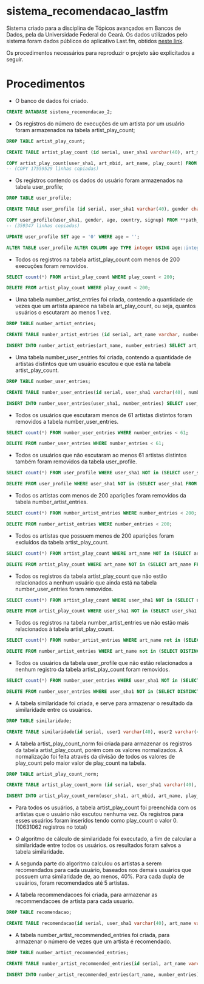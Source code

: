 # sistema_recomendacao_lastfm
Sistema criado para a disciplina de Tópicos avançados em Bancos de Dados, pela da Universidade Federal do Ceará.
Os dados utilizados pelo sistema foram dados públicos do aplicativo Last.fm, obtidos [neste link](http://www.dtic.upf.edu/~ocelma/MusicRecommendationDataset/index.html).

Os procedimentos necessários para reproduzir o projeto são explicitados a seguir.

# Procedimentos

- O banco de dados foi criado.

```SQL
CREATE DATABASE sistema_recomendacao_2;
```

- Os registros do número de execuções de um artista por um usuário foram armazenados na tabela artist_play_count;

```SQL
DROP TABLE artist_play_count;

CREATE TABLE artist_play_count (id serial, user_sha1 varchar(40), art_mbid varchar(40), art_name varchar, play_count int, PRIMARY KEY(id));

COPY artist_play_count(user_sha1, art_mbid, art_name, play_count) FROM **path_of_the_TSV_file** DELIMITER E'\t';
-- (COPY 17559529 linhas copiadas)
```
  
- Os registros contendo os dados do usuário foram armazenados na tabela user_profile;

```SQL
DROP TABLE user_profile;

CREATE TABLE user_profile (id serial, user_sha1 varchar(40), gender char(1), age char(5), country varchar(50), signup date);

COPY user_profile(user_sha1, gender, age, country, signup) FROM **path_of_the_TSV_file** DELIMITER E'\t';
-- (359347 linhas copiadas)

UPDATE user_profile SET age = '0' WHERE age = '';	

ALTER TABLE user_profile ALTER COLUMN age TYPE integer USING age::integer;
```

- Todos os registros na tabela artist_play_count com menos de 200 execuções foram removidos.

```SQL
SELECT count(*) FROM artist_play_count WHERE play_count < 200;

DELETE FROM artist_play_count WHERE play_count < 200;	
```

- Uma tabela number_artist_entries foi criada, contendo a quantidade de vezes que um artista aparece na tabela art_play_count, ou seja, quantos usuários o escutaram ao menos 1 vez.

```SQL
DROP TABLE number_artist_entries;

CREATE TABLE number_artist_entries (id serial, art_name varchar, number_entries int, PRIMARY KEY(id));

INSERT INTO number_artist_entries(art_name, number_entries) SELECT art_name, count(art_name) from artist_play_count GROUP BY art_name;
```

- Uma tabela number_user_entries foi criada, contendo a quantidade de artistas distintos que um usuário escutou e que está na tabela artist_play_count.

```SQL
DROP TABLE number_user_entries;

CREATE TABLE number_user_entries(id serial, user_sha1 varchar(40), number_entries int, PRIMARY KEY (id));

INSERT INTO number_user_entries(user_sha1, number_entries) SELECT user_sha1, count(user_sha1) FROM artist_play_count GROUP BY user_sha1;
```

- Todos os usuários que escutaram menos de 61 artistas distintos foram removidos a tabela number_user_entries.
	
```SQL	
SELECT count(*) FROM number_user_entries WHERE number_entries < 61;

DELETE FROM number_user_entries WHERE number_entries < 61;
```

- Todos os usuários que não escutaram ao menos 61 artistas distintos também foram removidos da tabela user_profile.

```SQL
SELECT count(*) FROM user_profile WHERE user_sha1 NOT in (SELECT user_sha1 FROM number_user_entries);

DELETE FROM user_profile WHERE user_sha1 NOT in (SELECT user_sha1 FROM number_user_entries);
```

- Todos os artistas com menos de 200 aparições foram removidos da tabela number_artist_entries.
	
```SQL	
SELECT count(*) FROM number_artist_entries WHERE number_entries < 200;

DELETE FROM number_artist_entries WHERE number_entries < 200;
```

- Todos os artistas que possuem menos de 200 aparições foram excluídos da tabela artist_play_count.
	
```SQL	
SELECT count(*) FROM artist_play_count WHERE art_name NOT in (SELECT art_name FROM number_artist_entries);

DELETE FROM artist_play_count WHERE art_name NOT in (SELECT art_name FROM number_artist_entries);
```

-  Todos os registros da tabela artist_play_count que não estão relacionados a nenhum usuário que ainda está na tabela number_user_entries foram removidos.

```SQL
SELECT count(*) FROM artist_play_count WHERE user_sha1 NOT in (SELECT user_sha1 FROM number_user_entries);

DELETE FROM artist_play_count WHERE user_sha1 NOT in (SELECT user_sha1 FROM number_user_entries);
```

- Todos os registros na tabela number_artist_entries ue não estão mais relacionados à tabela artist_play_count.
	
```SQL	
SELECT count(*) FROM number_artist_entries WHERE art_name not in (SELECT DISTINCT art_name FROM artist_play_count);

DELETE FROM number_artist_entries WHERE art_name not in (SELECT DISTINCT art_name FROM artist_play_count);
```

- Todos os usuários da tabela user_profile que não estão relacionados a nenhum registro da tabela artist_play_count foram removidos.
	
```SQL
SELECT count(*) FROM number_user_entries WHERE user_sha1 NOT in (SELECT DISTINCT user_sha1 FROM artist_play_count);

DELETE FROM number_user_entries WHERE user_sha1 NOT in (SELECT DISTINCT user_sha1 FROM artist_play_count);
```

- A tabela similaridade foi criada, e serve para armazenar o resultado da similaridade entre os usuários.

```SQL
DROP TABLE similaridade;

CREATE TABLE similaridade(id serial, user1 varchar(40), user2 varchar(40), similaridade double precision, PRIMARY KEY(id));
```

- A tabela artist_play_count_norm foi criada para armazenar os registros da tabela artist_play_count, porém com os valores normalizados. A normalização foi feita através da divisão de todos os valores de play_count pelo maior valor de play_count na tabela. 

```SQL
DROP TABLE artist_play_count_norm;

CREATE TABLE artist_play_count_norm (id serial, user_sha1 varchar(40), art_mbid varchar(40), art_name varchar, play_count double precision, primary key(id));

INSERT INTO artist_play_count_norm(user_sha1, art_mbid, art_name, play_count) SELECT user_sha1, art_mbid, art_name, CAST(play_count AS double precision) / (SELECT max(play_count) FROM artist_play_count) FROM artist_play_count;
```

- Para todos os usuários, a tabela artist_play_count foi preenchida com os artistas que o usuário não escutou nenhuma vez. Os registros para esses usuários foram inseridos tendo como play_count o valor 0. (10631062 registros no total)

- O algoritmo de cálculo de similaridade foi executado, a fim de calcular a similaridade entre todos os usuários. os resultados foram salvos a tabela similaridade.

- A segunda parte do algoritmo calculou os artistas a serem recomendados para cada usuário, baseados nos demais usuários que possuem uma similaridade de, ao menos, 40%.
  Para cada dupla de usuários, foram recomendados até 5 artistas.

- A tabela recommendacoes foi criada, para armazenar as recommendacoes de artista para cada usuario.

```SQL
DROP TABLE recomendacao;

CREATE TABLE recomendacao(id serial, user_sha1 varchar(40), art_name varchar, primary key(id));
```

- A tabela number_artist_recommended_entries foi criada, para armazenar o número de vezes que um artista é recomendado.

```SQL
DROP TABLE number_artist_recommended_entries;

CREATE TABLE number_artist_recommended_entries(id serial, art_name varchar, number_entries int, primary key(id));

INSERT INTO number_artist_recommended_entries(art_name, number_entries) SELECT art_name, count(*) FROM recomendacao GROUP BY art_name;
```
